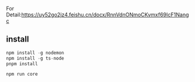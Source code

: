 For Detail:https://uy52go2jz4.feishu.cn/docx/RnnVdnONmoCKvmxf69IcF1Nangc

## install

```js
npm install -g nodemon
npm install -g ts-node
pnpm install 
```

```js
npm run core
```
